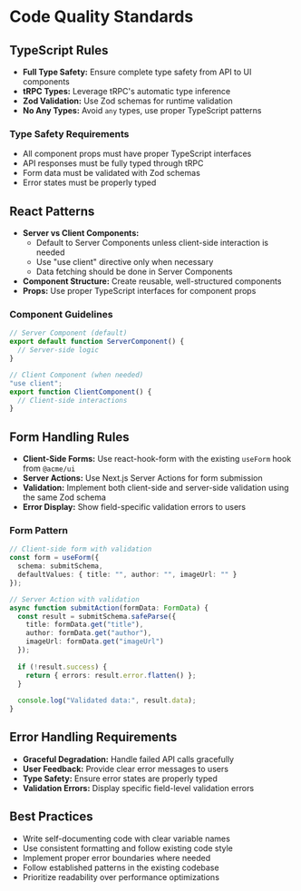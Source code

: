 # Code Quality Standards

## TypeScript Rules
- **Full Type Safety:** Ensure complete type safety from API to UI components
- **tRPC Types:** Leverage tRPC's automatic type inference
- **Zod Validation:** Use Zod schemas for runtime validation
- **No Any Types:** Avoid `any` types, use proper TypeScript patterns

### Type Safety Requirements
- All component props must have proper TypeScript interfaces
- API responses must be fully typed through tRPC
- Form data must be validated with Zod schemas
- Error states must be properly typed

## React Patterns
- **Server vs Client Components:** 
  - Default to Server Components unless client-side interaction is needed
  - Use "use client" directive only when necessary
  - Data fetching should be done in Server Components
- **Component Structure:** Create reusable, well-structured components
- **Props:** Use proper TypeScript interfaces for component props

### Component Guidelines
```typescript
// Server Component (default)
export default function ServerComponent() {
  // Server-side logic
}

// Client Component (when needed)
"use client";
export function ClientComponent() {
  // Client-side interactions
}
```

## Form Handling Rules
- **Client-Side Forms:** Use react-hook-form with the existing `useForm` hook from `@acme/ui`
- **Server Actions:** Use Next.js Server Actions for form submission
- **Validation:** Implement both client-side and server-side validation using the same Zod schema
- **Error Display:** Show field-specific validation errors to users

### Form Pattern
```typescript
// Client-side form with validation
const form = useForm({
  schema: submitSchema,
  defaultValues: { title: "", author: "", imageUrl: "" }
});

// Server Action with validation
async function submitAction(formData: FormData) {
  const result = submitSchema.safeParse({
    title: formData.get("title"),
    author: formData.get("author"),
    imageUrl: formData.get("imageUrl")
  });
  
  if (!result.success) {
    return { errors: result.error.flatten() };
  }
  
  console.log("Validated data:", result.data);
}
```

## Error Handling Requirements
- **Graceful Degradation:** Handle failed API calls gracefully
- **User Feedback:** Provide clear error messages to users
- **Type Safety:** Ensure error states are properly typed
- **Validation Errors:** Display specific field-level validation errors

## Best Practices
- Write self-documenting code with clear variable names
- Use consistent formatting and follow existing code style
- Implement proper error boundaries where needed
- Follow established patterns in the existing codebase
- Prioritize readability over performance optimizations
